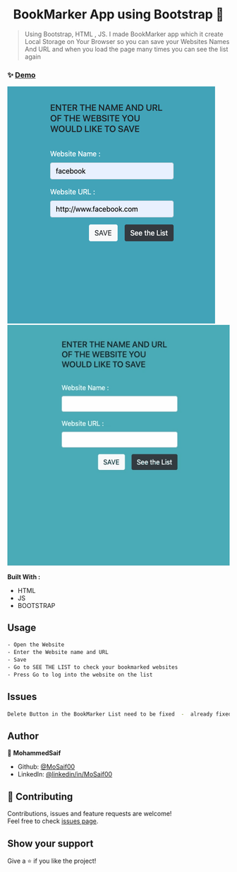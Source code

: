 <h1 align="center"> BookMarker App using Bootstrap  👋</h1>

> Using Bootstrap, HTML , JS. I made BookMarker app which it create Local Storage on Your Browser so you can save your Websites Names And URL and when you load the page many times you can see the list again

### ✨ [Demo](https://mosaif00.github.io/BookMarker-App/)

![alt text](screen1.png) ![alt text](screen2.gif)

**Built With :**

- HTML
- JS
- BOOTSTRAP

## Usage

```sh
- Open the Website
- Enter the Website name and URL
- Save
- Go to SEE THE LIST to check your bookmarked websites
- Press Go to log into the website on the list
```

## Issues

```sh
Delete Button in the BookMarker List need to be fixed  -  already fixed
```

## Author

👤 **MohammedSaif**

- Github: [@MoSaif00](https://github.com/MoSaif00)
- LinkedIn: [@linkedin\/in\/MoSaif00](https://linkedin.com/in/linkedin/in/MoSaif00)

## 🤝 Contributing

Contributions, issues and feature requests are welcome!<br />Feel free to check [issues page](https://github.com/MoSaif00/BookMarker-App/issues).

## Show your support

Give a ⭐️ if you like the project!
